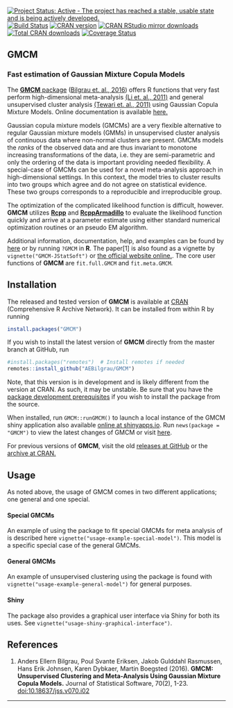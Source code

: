 
[![Project Status: Active - The project has reached a stable, usable state and is being actively developed.](http://www.repostatus.org/badges/latest/active.svg)](http://www.repostatus.org/#active)
[![Build Status](https://api.travis-ci.org/AEBilgrau/GMCM.svg?branch=master)](https://travis-ci.org/AEBilgrau/GMCM)
[![CRAN version](http://www.r-pkg.org/badges/version/GMCM)](https://cran.r-project.org/package=GMCM)
[![CRAN RStudio mirror downloads](http://cranlogs.r-pkg.org/badges/GMCM)](https://cran.r-project.org/package=GMCM)
[![Total CRAN downloads](http://cranlogs.r-pkg.org/badges/grand-total/GMCM)](https://cran.r-project.org/package=GMCM)
[![Coverage Status](https://coveralls.io/repos/github/AEBilgrau/GMCM/badge.svg?branch=master)](https://coveralls.io/github/AEBilgrau/GMCM?branch=master)

GMCM
----
### Fast estimation of Gaussian Mixture Copula Models

The [**GMCM** package](https://cran.r-project.org/package=GMCM) 
([Bilgrau et. al., 2016](https://www.jstatsoft.org/article/view/v070i02))
offers R functions that very fast perform high-dimensional meta-analysis 
[(Li et. al., 2011)](http://arxiv.org/pdf/1110.4705.pdf) 
and general unsupervised cluster analysis 
[(Tewari et. al., 2011)](http://ieeexplore.ieee.org/xpl/articleDetails.jsp?arnumber=6137392) 
using Gaussian Copula Mixture Models. 
Online documentation is available [here.](http://AEBilgrau.github.io/GMCM)

Gaussian copula mixture models (GMCMs) are a very flexible alternative to regular Gaussian mixture models (GMMs) in unsupervised cluster analysis of continuous data where non-normal clusters are present. 
GMCMs models the *ranks* of the observed data and are thus invariant to monotone increasing transformations of the data, i.e. they are semi-parametric and only the ordering of the data is important providing needed flexibility. 
A special-case of GMCMs can be used for a novel meta-analysis approach in high-dimensional settings. 
In this context, the model tries to cluster results into two groups which agree and do not agree on statistical evidence. These two groups corresponds to a reproducible and irreproducible group.

The optimization of the complicated likelihood function is difficult, however. 
**GMCM** utilizes 
[**Rcpp**](https://github.com/RcppCore/Rcpp) 
and 
[**RcppArmadillo**](https://github.com/RcppCore/RcppArmadillo) 
to evaluate the likelihood function quickly and arrive at a parameter estimate using either standard numerical optimization routines or an pseudo EM algorithm.

Additional information, documentation, help, and examples can be found by [here](https://aebilgrau.github.io/GMCM
) or by running `?GMCM` in **R**. 
The paper[1] is also found as a vignette by `vignette("GMCM-JStatSoft")`  or [the official website online.](https://www.jstatsoft.org/article/view/v070i02).
The core user functions of **GMCM** are `fit.full.GMCM` and `fit.meta.GMCM`.

## Installation

The released and tested version of **GMCM** is available at
[CRAN](https://cran.r-project.org/package=GMCM) 
(Comprehensive R Archive Network).
It can be installed from within R by running 

```R
install.packages("GMCM")
```

If you wish to install the latest version of **GMCM** directly from the master branch at GitHub, run 

```R
#install.packages("remotes")  # Install remotes if needed
remotes::install_github("AEBilgrau/GMCM")
```

Note, that this version is in development and is likely different from the version at CRAN. 
As such, it may be unstable. Be sure that you have the 
[package development prerequisites](https://support.rstudio.com/hc/en-us/articles/200486498-Package-Development-Prerequisites) 
if you wish to install the package from the source.

When installed, run `GMCM::runGMCM()` to launch a local instance of the GMCM shiny application also available [online at shinyapps.io](https://gmcm.shinyapps.io/GMCM/).
Run `news(package = "GMCM")` to view the latest changes of GMCM or visit [here](http://AEBilgrau.github.io/GMCM/news).

For previous versions of **GMCM**, visit the old [releases at GitHub](https://github.com/AEBilgrau/GMCM/releases) or the [archive at CRAN.](https://cran.r-project.org/src/contrib/Archive/GMCM/)


## Usage
As noted above, the usage of GMCM comes in two different applications; one general and one special.

#### Special GMCMs
An example of using the package to fit special GMCMs for meta analysis of is described here `vignette("usage-example-special-model")`. This model is a specific special case of the general GMCMs. 

#### General GMCMs
An example of unsupervised clustering using the package is found with `vignette("usage-example-general-model")` for general purposes. 

#### Shiny
The package also provides a graphical user interface via Shiny for both its uses. See
`vignette("usage-shiny-graphical-interface")`.


## References

  1. Anders Ellern Bilgrau, Poul Svante Eriksen, Jakob Gulddahl Rasmussen, Hans 
     Erik Johnsen, Karen Dybkaer, Martin Boegsted (2016). **GMCM: Unsupervised 
     Clustering and Meta-Analysis Using Gaussian Mixture Copula Models.** 
     Journal of Statistical Software, 70(2), 1-23. [doi:10.18637/jss.v070.i02](https://www.jstatsoft.org/article/view/v070i02)

---
